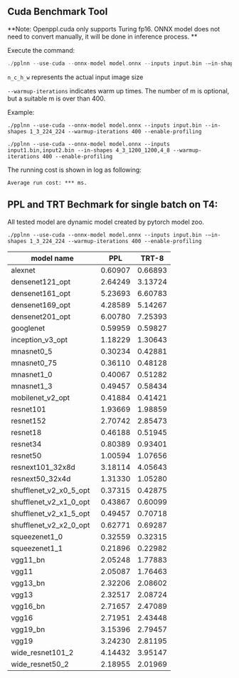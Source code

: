 ## Cuda Benchmark Tool

**Note: Openppl.cuda only supports Turing fp16. ONNX model does not need to convert manually, it will be done in inference process. **

Execute the command:

```C++
./pplnn --use-cuda --onnx-model model.onnx --inputs input.bin -–in-shapes n_c_h_w [--warmup-iterations m] --enable-profiling
```

`n_c_h_w` represents the actual input image size

`--warmup-iterations` indicates warm up times. The number of m is optional, but a suitable m is over than 400.

Example:

```
./pplnn --use-cuda --onnx-model model.onnx --inputs input.bin --in-shapes 1_3_224_224 --warmup-iterations 400 --enable-profiling

./pplnn --use-cuda --onnx-model model.onnx --inputs input1.bin,input2.bin --in-shapes 4_3_1200_1200,4_8 --warmup-iterations 400 --enable-profiling
```

The running cost is shown in log as following:

```
Average run cost: *** ms.
```

## PPL and TRT Bechmark for single batch on T4:

All tested model are dynamic model created by pytorch model zoo.

```
./pplnn --use-cuda --onnx-model model.onnx --inputs input.bin -–in-shapes 1_3_224_224 --warmup-iterations 400 --enable-profiling
```


| model name                     | PPL      | TRT-8    |
|--------------------------|----------|----------|
| alexnet                  | 0.60907  | 0.66893  |
| densenet121_opt          | 2.64249  | 3.13724  |
| densenet161_opt          | 5.23693  | 6.60783  |
| densenet169_opt          | 4.28589  | 5.14267  |
| densenet201_opt          | 6.00780  | 7.25393  |
| googlenet                | 0.59959  | 0.59827  |
| inception_v3_opt         | 1.18229  | 1.30643  |
| mnasnet0_5               | 0.30234  | 0.42881  |
| mnasnet0_75              | 0.36110  | 0.48128  |
| mnasnet1_0               | 0.40067  | 0.51282  |
| mnasnet1_3               | 0.49457  | 0.58434  |
| mobilenet_v2_opt         | 0.41884  | 0.41421  |
| resnet101                | 1.93669  | 1.98859  |
| resnet152                | 2.70742  | 2.85473  |
| resnet18                 | 0.46188  | 0.51945  |
| resnet34                 | 0.80389  | 0.93401  |
| resnet50                 | 1.00594  | 1.07656  |
| resnext101_32x8d         | 3.18114  | 4.05643  |
| resnext50_32x4d          | 1.31330  | 1.05280  |
| shufflenet_v2_x0_5_opt   | 0.37315  | 0.42875  |
| shufflenet_v2_x1_0_opt   | 0.43867  | 0.60099  |
| shufflenet_v2_x1_5_opt   | 0.49457  | 0.70718  |
| shufflenet_v2_x2_0_opt   | 0.62771  | 0.69287  |
| squeezenet1_0            | 0.32559  | 0.32315  |
| squeezenet1_1            | 0.21896  | 0.22982  |
| vgg11_bn                 | 2.05248  | 1.77883  |
| vgg11                    | 2.05087  | 1.76463  |
| vgg13_bn                 | 2.32206  | 2.08602  |
| vgg13                    | 2.32517  | 2.08724  |
| vgg16_bn                 | 2.71657  | 2.47089  |
| vgg16                    | 2.71951  | 2.43448  |
| vgg19_bn                 | 3.15396  | 2.79457  |
| vgg19                    | 3.24230  | 2.81195  |
| wide_resnet101_2         | 4.14432  | 3.95147  |
| wide_resnet50_2          | 2.18955  | 2.01969  |
